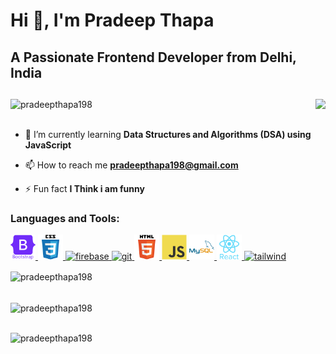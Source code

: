   
 <h1 align="Left">Hi 👋, I'm Pradeep Thapa</h1>
 <h2 align="left">A Passionate Frontend Developer from Delhi, India</h2>
<h2><img align="right" src="https://camo.githubusercontent.com/19db51af5f90f1b152bc0b9078f5fe97053955be5074f03f17019c70345bdcdb/68747470733a2f2f6d69726f2e6d656469756d2e636f6d2f6d61782f313336302f302a37513379765349765f7430696f4a2d5a2e676966" height="300px"/></h2>
<div align="left"> <img src="https://komarev.com/ghpvc/?username=pradeepthapa198&label=Profile%20views&color=0e75b6&style=flat" alt="pradeepthapa198"/> </div><br/>




 

- 🌱 I’m currently learning **Data Structures and Algorithms (DSA) using JavaScript**

- 📫 How to reach me **pradeepthapa198@gmail.com**

- ⚡ Fun fact **I Think i am funny**

<h3 align="left">Languages and Tools:</h3>
<p align="left"> <a href="https://getbootstrap.com" target="_blank" rel="noreferrer"> <img src="https://raw.githubusercontent.com/devicons/devicon/master/icons/bootstrap/bootstrap-plain-wordmark.svg" alt="bootstrap" width="40" height="40"/> </a> <a href="https://www.w3schools.com/css/" target="_blank" rel="noreferrer"> <img src="https://raw.githubusercontent.com/devicons/devicon/master/icons/css3/css3-original-wordmark.svg" alt="css3" width="40" height="40"/> </a> <a href="https://firebase.google.com/" target="_blank" rel="noreferrer"> <img src="https://www.vectorlogo.zone/logos/firebase/firebase-icon.svg" alt="firebase" width="40" height="40"/> </a> <a href="https://git-scm.com/" target="_blank" rel="noreferrer"> <img src="https://www.vectorlogo.zone/logos/git-scm/git-scm-icon.svg" alt="git" width="40" height="40"/> </a> <a href="https://www.w3.org/html/" target="_blank" rel="noreferrer"> <img src="https://raw.githubusercontent.com/devicons/devicon/master/icons/html5/html5-original-wordmark.svg" alt="html5" width="40" height="40"/> </a> <a href="https://developer.mozilla.org/en-US/docs/Web/JavaScript" target="_blank" rel="noreferrer"> <img src="https://raw.githubusercontent.com/devicons/devicon/master/icons/javascript/javascript-original.svg" alt="javascript" width="40" height="40"/> </a> <a href="https://www.mysql.com/" target="_blank" rel="noreferrer"> <img src="https://raw.githubusercontent.com/devicons/devicon/master/icons/mysql/mysql-original-wordmark.svg" alt="mysql" width="40" height="40"/> </a> <a href="https://reactjs.org/" target="_blank" rel="noreferrer"> <img src="https://raw.githubusercontent.com/devicons/devicon/master/icons/react/react-original-wordmark.svg" alt="react" width="40" height="40"/> </a> <a href="https://tailwindcss.com/" target="_blank" rel="noreferrer"> <img src="https://www.vectorlogo.zone/logos/tailwindcss/tailwindcss-icon.svg" alt="tailwind" width="40" height="40"/> </a> </p>

 


<div><img align="center" src="https://github-readme-stats.vercel.app/api/top-langs?username=pradeepthapa198&show_icons=true&locale=en&layout=compact" alt="pradeepthapa198" /></div>  <br/>

<p align="Left"></p>

<div><img align="center" src="https://github-readme-stats.vercel.app/api?username=pradeepthapa198&show_icons=true&locale=en" alt="pradeepthapa198" /></div><br/>
<p align="Left"></p>

<div><img align="Left" src="https://github-readme-streak-stats.herokuapp.com/?user=pradeepthapa198&" alt="pradeepthapa198" /></div><br/>



